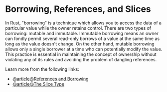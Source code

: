 # Borrowing, References, and Slices

In Rust, "borrowing" is a technique which allows you to access the data of a particular value while the owner retains control. There are two types of borrowing: mutable and immutable. Immutable borrowing means an owner can fondly permit several read-only borrows of a value at the same time as long as the value doesn't change. On the other hand, mutable borrowing allows only a single borrower at a time who can potentially modify the value. This practice is essential in maintaining the concept of ownership without violating any of its rules and avoiding the problem of dangling references.

Learn more from the following links:

- [@article@References and Borrowing](https://rust-book.cs.brown.edu/ch04-02-references-and-borrowing.html)
- [@article@The Slice Type](https://rust-book.cs.brown.edu/ch04-04-slices.html)